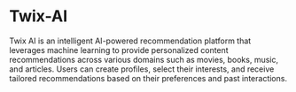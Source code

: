 # Twix-AI
Twix AI is an intelligent AI-powered recommendation platform that leverages machine learning to provide personalized content recommendations across various domains such as movies, books, music, and articles. Users can create profiles, select their interests, and receive tailored recommendations based on their preferences and past interactions.
